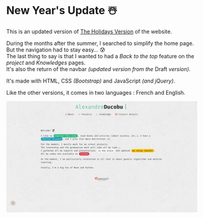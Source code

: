 # New Year's Update ☃️

This is an updated version of [The Holidays Version](../2016-2017/2_Holidays) of the website.  

During the months after the summer, I searched to simplify the home page.  
But the navigation had to stay easy… 😰  
The last thing to say is that I wanted to had a _Back to the top_ feature on the *project* and *Knowledges* pages.  
It's also the return of the navbar _(updated version from the_ Draft _version)_.  

It's made with HTML, CSS _(Bootstrap)_ and JavaScript _(and jQuery)_<!--, and has been validated by the W3C-->.    

Like the other versions, it comes in two languages : French and English.


![Preview](../Previews/17-18-New_Year.png "Preview")
